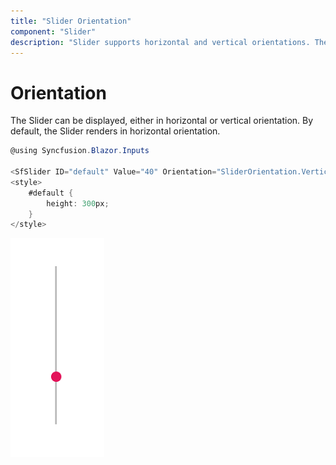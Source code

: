```yaml
---
title: "Slider Orientation"
component: "Slider"
description: "Slider supports horizontal and vertical orientations. The tooltip and ticks are also displayed in both orientations."
---
```


# Orientation

The Slider can be displayed, either in horizontal or vertical orientation. By default, the Slider renders in horizontal orientation.

```csharp
@using Syncfusion.Blazor.Inputs

<SfSlider ID="default" Value="40" Orientation="SliderOrientation.Vertical"></SfSlider>
<style>
    #default {
        height: 300px;
    }
</style>
```

![Blazor - Slider - Orientation](images/slider-orientation.png)

